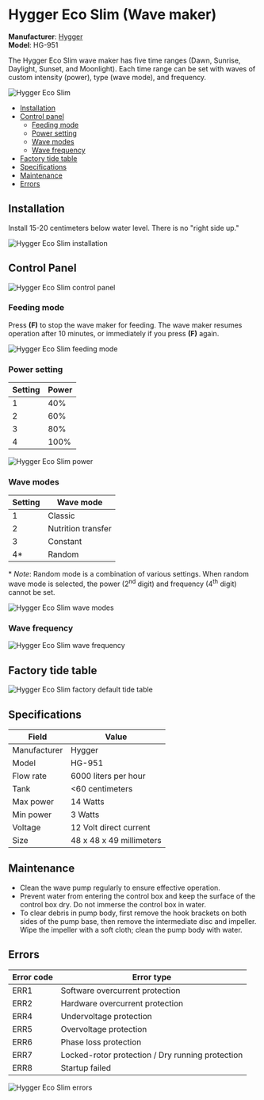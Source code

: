 # Hygger Eco Slim (Wave maker)

**Manufacturer**: [Hygger](http://www.hygger-online.com/)  
**Model**: HG-951

The Hygger Eco Slim wave maker has five time ranges (Dawn, Sunrise, Daylight, Sunset, and Moonlight). Each time range can be set with waves of custom intensity (power), type (wave mode), and frequency.


![Hygger Eco Slim](images/hygger/eco_slim/main.png)

* [Installation](#Installation)
* [Control panel](#Control-panel)
  * [Feeding mode](#Feeding-mode)
  * [Power setting](#Power-setting)
  * [Wave modes](#Wave-modes)
  * [Wave frequency](#Wave-frequency)
* [Factory tide table](#Factory-tide-table)
* [Specifications](#Specifications)
* [Maintenance](#Maintenance)
* [Errors](#Errors)

## Installation

Install 15-20 centimeters below water level. There is no "right side up."

![Hygger Eco Slim installation](images/hygger/eco_slim/installation.png)

## Control Panel

![Hygger Eco Slim control panel](images/hygger/eco_slim/control_panel.png)

### Feeding mode

Press **(F)** to stop the wave maker for feeding. The wave maker resumes operation after 10 minutes, or immediately if you press **(F)** again.

![Hygger Eco Slim feeding mode](images/hygger/eco_slim/feeding.png)

### Power setting

| Setting | Power |
|---|---|
| 1 | 40% |
| 2 | 60% |
| 3 | 80% |
| 4 | 100% |

![Hygger Eco Slim power](images/hygger/eco_slim/power.png)

### Wave modes

| Setting | Wave mode |
|---|---|
| 1 | Classic |
| 2 | Nutrition transfer |
| 3 | Constant |
| 4* | Random |

\* *Note*: Random mode is a combination of various settings. When random wave mode is selected, the power (2<sup>nd</sup> digit) and frequency (4<sup>th</sup> digit) cannot be set.

![Hygger Eco Slim wave modes](images/hygger/eco_slim/wave_modes.png)

### Wave frequency
![Hygger Eco Slim wave frequency](images/hygger/eco_slim/frequency.png)

## Factory tide table

![Hygger Eco Slim factory default tide table](images/hygger/eco_slim/factory_tides.png)

## Specifications

| Field | Value |
|---|---|
| Manufacturer | Hygger |
| Model | HG-951 |
| Flow rate | 6000 liters per hour |
| Tank | <60 centimeters |
| Max power | 14 Watts |
| Min power | 3 Watts |
| Voltage | 12 Volt direct current |
| Size | 48 x 48 x 49 millimeters |

## Maintenance

* Clean the wave pump regularly to ensure effective operation.
* Prevent water from entering the control box and keep the surface of the control box dry. Do not immerse the control box in water.
* To clear debris in pump body, first remove the hook brackets on both sides of the pump base, then remove the intermediate disc and impeller. Wipe the impeller with a soft cloth; clean the pump body with water.

## Errors

| Error code | Error type |
|---|---|
| ERR1 | Software overcurrent protection |
| ERR2 | Hardware overcurrent protection |
| ERR4 | Undervoltage protection |
| ERR5 | Overvoltage protection |
| ERR6 | Phase loss protection |
| ERR7 | Locked-rotor protection / Dry running protection |
| ERR8 | Startup failed |

![Hygger Eco Slim errors](images/hygger/eco_slim/error.png)
